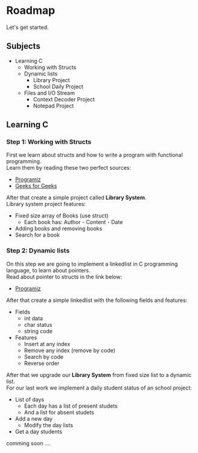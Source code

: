 # Roadmap

Let's get started.

## Subjects
- Learning C
  - Working with Structs
  - Dynamic lists
    - Library Project 
    - School Daily Project
  - Files and I/O Stream
    - Context Decoder Project
    - Notepad Project

## Learning C

### Step 1: Working with Structs
First we learn about structs and how to write a program with functional programming.<br />
Learn them by reading these two perfect sources:
- [Programiz](https://www.programiz.com/c-programming/c-structures)
- [Geeks for Geeks](https://www.geeksforgeeks.org/structures-c/)

After that create a simple project called **Library System**.<br />
Library system project features:
- Fixed size array of Books (use struct)
  - Each book has: Author - Content - Date 
- Adding books and removing books
- Search for a book

### Step 2: Dynamic lists
On this step we are going to implement a linkedlist in C programming language, to learn about pointers.<br />
Read about pointer to structs in the link below:<br />
 - [Programiz](https://www.programiz.com/c-programming/c-structures-pointers)

After that create a simple linkedlist with the following fields and features:
- Fields
  - int data
  - char status
  - string code
- Features
  - Insert at any index
  - Remove any index (remove by code)
  - Search by code 
  - Reverse order

After that we upgrade our **Library System** from fixed size list to a dynamic list.<br />
For our last work we implement a daily student status of an school project:
- List of days
  - Each day has a list of present studets
  - And a list for absent studets
- Add a new day
  - Modify the day lists
- Get a day students


comming soon ....


